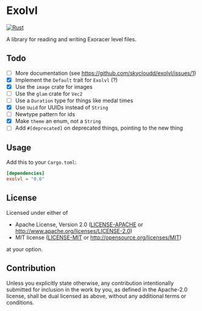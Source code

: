 # Exolvl

[![Rust](https://github.com/skycloudd/exolvl/actions/workflows/rust.yml/badge.svg)](https://github.com/skycloudd/exolvl/actions/workflows/rust.yml)

A library for reading and writing Exoracer level files.

## Todo

-   [ ] More documentation (see <https://github.com/skycloudd/exolvl/issues/1>)
-   [x] Implement the `Default` trait for `Exolvl` (?)
-   [x] Use the `image` crate for images
-   [ ] Use the `glam` crate for `Vec2`
-   [ ] Use a `Duration` type for things like medal times
-   [x] Use `Uuid` for UUIDs instead of `String`
-   [ ] Newtype pattern for ids
-   [x] Make `theme` an enum, not a `String`
-   [ ] Add `#[deprecated]` on deprecated things, pointing to the new thing

## Usage

Add this to your `Cargo.toml`:

```toml
[dependencies]
exolvl = "0.6"
```

## License

Licensed under either of

-   Apache License, Version 2.0 ([LICENSE-APACHE](LICENSE-APACHE) or <http://www.apache.org/licenses/LICENSE-2.0>)
-   MIT license ([LICENSE-MIT](LICENSE-MIT) or <http://opensource.org/licenses/MIT>)

at your option.

## Contribution

Unless you explicitly state otherwise, any contribution intentionally submitted
for inclusion in the work by you, as defined in the Apache-2.0 license, shall be
dual licensed as above, without any additional terms or conditions.
